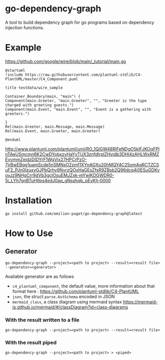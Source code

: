 # go-dependency-graph

A tool to build dependency graph for go programs based on dependency injection functions.

# Example

https://github.com/google/wire/blob/main/_tutorial/main.go

```puml
@startuml
!include https://raw.githubusercontent.com/plantuml-stdlib/C4-PlantUML/master/C4_Component.puml

title testdata/wire_sample

Container_Boundary(main, "main") {
Component(main.Greeter, "main.Greeter", "", "Greeter is the type charged with greeting guests.")
Component(main.Event, "main.Event", "", "Event is a gathering with greeters.")

}
Rel(main.Greeter, main.Message, main.Message)
Rel(main.Event, main.Greeter, main.Greeter)

@enduml
```

http://www.plantuml.com/plantuml/uml/RO_1QiGW48RlFeNDgO5klFJKOqFPInTAeUSmcmn6K2CwDYobxzvHaYvTUX3znfdlrplZHvidb3DHI4zAHLWxRMZEvvmmZeidzDIDYrF1WgVix27HPCrPzO-7jrBwEBqg1uamScde5nSMNsO2zmf1XYnAGXu20hMQY4C25omAqRCTZCSuF2_PJn0lzuxvGJPbQrhv9NvrzQOxHaGEsZfsR9ZBsb2Q96dcq4j0ESuGDKvovJz9NHgCrr9dVb3gclOsuEMJZxk-mYwlKDGWDR0-5i_LYh7gnBTuHtlps4edJ0aq_gNsshqb_pEvKIj-0000

# Installation

`go install github.com/emilien-puget/go-dependency-graph@latest`

# How to Use

## Generator

`go-dependency-graph --project=<path to project> --result=<result file> --generator=<generator>`

Available generator are as follows

- `c4_plantuml_component`, the default value, more information about that format here : https://github.com/plantuml-stdlib/C4-PlantUML 
- `json`, the struct `parse.AstSchema` encoded in JSON
- `mermaid_class`, a class diagram using mermaid syntax https://mermaid-js.github.io/mermaid/#/classDiagram?id=class-diagrams

### With the result written to a file

`go-dependency-graph --project=<path to project> --result=<result file>`

### With the result piped
`go-dependency-graph --project=<path to project> > <piped>`

